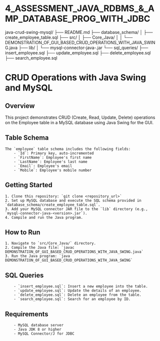 # 4_ASSESSMENT_JAVA_RDBMS_&_AMP_DATABASE_PROG_WITH_JDBC
 
java-crud-swing-mysql/
├── README.md
├── database_schema/
│   ├── create_employee_table.sql
├── src/
│   ├── Core_Java/
│   │   └── DEMONSTRATION_OF_GUI_BASED_CRUD_OPERATIONS_WITH_JAVA_SWING.java
├── lib/
│   └── mysql-connector-java-<version>.jar
└── sql_queries/
    ├── insert_employee.sql
    ├── update_employee.sql
    ├── delete_employee.sql
    ├── search_employee.sql

# CRUD Operations with Java Swing and MySQL

## Overview
This project demonstrates CRUD (Create, Read, Update, Delete) operations on the Employee table in a MySQL database using Java Swing for the GUI.

## Table Schema
    The `employee` table schema includes the following fields:
        - `Id`: Primary key, auto-incremented
        - `FirstName`: Employee's first name
        - `LastName`: Employee's last name
        - `Email`: Employee's email
        - `Mobile`: Employee's mobile number

## Getting Started
    1. Clone this repository: `git clone <repository_url>`
    2. Set up MySQL database and execute the SQL schema provided in `database_schema/create_employee_table.sql`.
    3. Add your MySQL connector JAR file to the `lib` directory (e.g., `mysql-connector-java-<version>.jar`).
    4. Compile and run the Java program.

## How to Run
    1. Navigate to `src/Core_Java/` directory.
    2. Compile the Java file: `javac DEMONSTRATION_OF_GUI_BASED_CRUD_OPERATIONS_WITH_JAVA_SWING.java`
    3. Run the Java program: `java DEMONSTRATION_OF_GUI_BASED_CRUD_OPERATIONS_WITH_JAVA_SWING`

## SQL Queries
        - `insert_employee.sql`: Insert a new employee into the table.
        - `update_employee.sql`: Update the details of an employee.
        - `delete_employee.sql`: Delete an employee from the table.
        - `search_employee.sql`: Search for an employee by ID.

## Requirements
        - MySQL database server
        - Java JDK 8 or higher
        - MySQL Connector/J for JDBC
